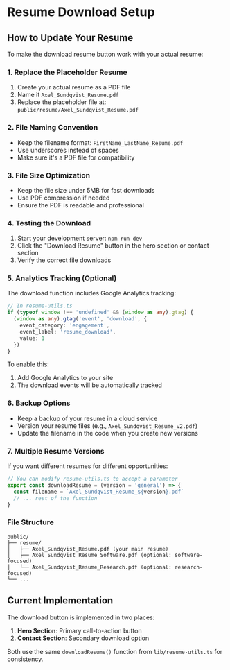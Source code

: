 # Resume Download Setup

## How to Update Your Resume

To make the download resume button work with your actual resume:

### 1. Replace the Placeholder Resume
1. Create your actual resume as a PDF file
2. Name it `Axel_Sundqvist_Resume.pdf`
3. Replace the placeholder file at: `public/resume/Axel_Sundqvist_Resume.pdf`

### 2. File Naming Convention
- Keep the filename format: `FirstName_LastName_Resume.pdf`
- Use underscores instead of spaces
- Make sure it's a PDF file for compatibility

### 3. File Size Optimization
- Keep the file size under 5MB for fast downloads
- Use PDF compression if needed
- Ensure the PDF is readable and professional

### 4. Testing the Download
1. Start your development server: `npm run dev`
2. Click the "Download Resume" button in the hero section or contact section
3. Verify the correct file downloads

### 5. Analytics Tracking (Optional)
The download function includes Google Analytics tracking:
```typescript
// In resume-utils.ts
if (typeof window !== 'undefined' && (window as any).gtag) {
  (window as any).gtag('event', 'download', {
    event_category: 'engagement',
    event_label: 'resume_download',
    value: 1
  })
}
```

To enable this:
1. Add Google Analytics to your site
2. The download events will be automatically tracked

### 6. Backup Options
- Keep a backup of your resume in a cloud service
- Version your resume files (e.g., `Axel_Sundqvist_Resume_v2.pdf`)
- Update the filename in the code when you create new versions

### 7. Multiple Resume Versions
If you want different resumes for different opportunities:
```typescript
// You can modify resume-utils.ts to accept a parameter
export const downloadResume = (version = 'general') => {
  const filename = `Axel_Sundqvist_Resume_${version}.pdf`
  // ... rest of the function
}
```

### File Structure
```
public/
├── resume/
│   ├── Axel_Sundqvist_Resume.pdf (your main resume)
│   ├── Axel_Sundqvist_Resume_Software.pdf (optional: software-focused)
│   └── Axel_Sundqvist_Resume_Research.pdf (optional: research-focused)
└── ...
```

## Current Implementation

The download button is implemented in two places:
1. **Hero Section**: Primary call-to-action button
2. **Contact Section**: Secondary download option

Both use the same `downloadResume()` function from `lib/resume-utils.ts` for consistency.
